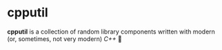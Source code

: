 # cpputil

**cpputil** is a collection of random library components written with modern (or, sometimes, not very modern) *C++* 🍍
